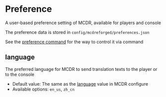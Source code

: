 # Preference

A user-based preference setting of MCDR, available for players and
console

The preference data is stored in `config/mcdreforged/preferences.json`

See the [preference command](command.html#preference-settings) for the
way to control it via command

## language

The preferred language for MCDR to send translation texts to the player
or to the console

-   Default value: The same as the [language](configure.html#language)
    value in MCDR configure
-   Available options: `en_us`, `zh_cn`
